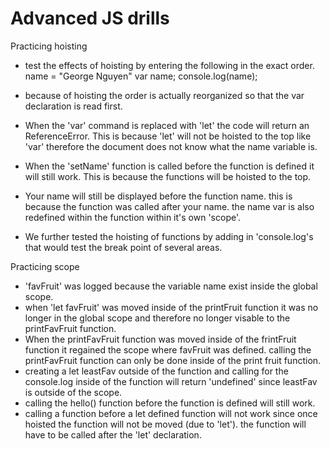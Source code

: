 # Advanced JS drills

Practicing hoisting
* test the effects of hoisting by entering the following in the exact order.
   name = "George Nguyen"
   var name;
   console.log(name);

* because of hoisting the order is actually reorganized so that the var declaration is read first.
* When the 'var' command is replaced with 'let' the code will return an ReferenceError. This is because 'let' will not be hoisted to the top like 'var' therefore the document does not know what the name variable is.
* When the 'setName' function is called before the function is defined it will still work. This is because the functions will be hoisted to the top.
* Your name will still be displayed before the function name. this is because the function was called after your name. the name var is also redefined within the function within it's own 'scope'.
* We further tested the hoisting of functions by adding in 'console.log's that would test the break point of several areas.

Practicing scope
* 'favFruit' was logged because the variable name exist inside the global scope.
* when 'let favFruit' was moved inside of the printFruit function it was no longer in the global scope and therefore no longer visable to the printFavFruit function.
* When the printFavFruit function was moved inside of the frintFruit function it regained the scope where favFruit was defined. calling the printFavFruit function can only be done inside of the print fruit function.
* creating a let leastFav outside of the function and calling for the console.log inside of the function will return 'undefined' since leastFav is outside of the scope.
* calling the hello() function before the function is defined will still work.
* calling a function before a let defined function will not work since once hoisted the function will not be moved (due to 'let'). the function will have to be called after the 'let' declaration.